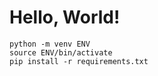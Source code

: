 # Hello, World!

```
python -m venv ENV
source ENV/bin/activate
pip install -r requirements.txt
```
